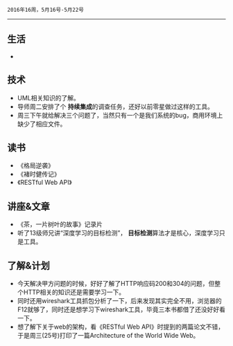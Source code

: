 	2016年16周，5月16号-5月22号
---
##  生活
+ 

##  技术
+ UML相关知识的了解。
+ 导师周二安排了个 **持续集成**的调查任务，还好以前零星做过这样的工具。
+ 周三下午就给解决三个问题了，当然只有一个是我们系统的bug，商用环境上缺少了相应文件。

##  读书
+ 《格局逆袭》
+ 《褚时健传记》
+ 《RESTful Web API》

##  讲座&文章
+ 《茶，一片树叶的故事》记录片
+ 听了13级师兄讲“深度学习的目标检测”， **目标检测**算法才是核心，深度学习只是工具。

##  了解&计划
+ 今天解决甲方问题的时候，好好了解了HTTP响应码200和304的问题，但整个HTTP相关的知识还是需要学习一下。
+ 同时还用wireshark工具抓包分析了一下，后来发现其实完全不用，浏览器的F12就够了，同时还是想学习下wireshark工具，毕竟三本书都借了还没好好看一下。
+ 想了解下关于web的架构，看《RESTful Web API》时提到的两篇论文不错，于是周三(25号)打印了一篇Architecture of the World Wide Web。

